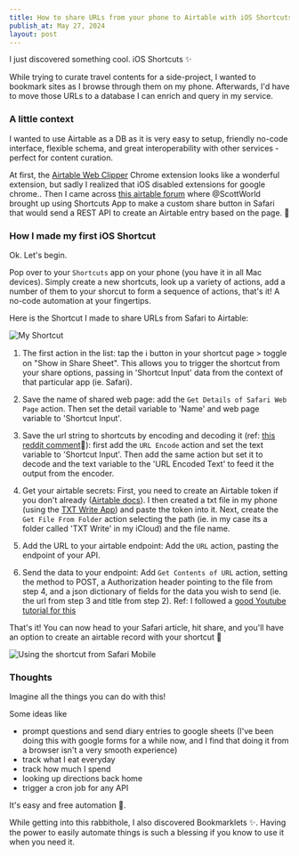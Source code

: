 ```yaml
---
title: How to share URLs from your phone to Airtable with iOS Shortcuts
publish_at: May 27, 2024
layout: post
---
```


I just discovered something cool. iOS Shortcuts ✨

While trying to curate travel contents for a side-project, I wanted to bookmark sites as I browse through them on my phone. Afterwards, I'd have to move those URLs to a database I can enrich and query in my service.

### A little context

I wanted to use Airtable as a DB as it is very easy to setup, friendly no-code interface, flexible schema, and great interoperability with other services - perfect for content curation.

At first, the [Airtable Web Clipper](https://chromewebstore.google.com/detail/airtable-web-clipper/fehcbmngdgagfalpnfphdhojfdcoblgc) Chrome extension looks like a wonderful extension, but sadly I realized that iOS disabled extensions for google chrome.. Then I came across [this airtable forum](https://community.airtable.com/t5/development-apis/how-to-share-to-airtable-on-mobile-ios/td-p/41700/highlight/true) where @ScottWorld brought up using Shortcuts App to make a custom share button in Safari that would send a REST API to create an Airtable entry based on the page. 🫶

### How I made my first iOS Shortcut

Ok. Let's begin.

Pop over to your `Shortcuts` app on your phone (you have it in all Mac devices). Simply create a new shortcuts, look up a variety of actions, add a number of them to your shorcut to form a sequence of actions, that's it! A no-code automation at your fingertips.

Here is the Shortcut I made to share URLs from Safari to Airtable:

![My Shortcut](how-to-share-urls-from-your-phone-to-airtable-with-ios-shortcuts/shortcut.png "=400x400")

1. The first action in the list: tap the ℹ️ button in your shortcut page > toggle on "Show in Share Sheet". This allows you to trigger the shortcut from your share options, passing in 'Shortcut Input' data from the context of that particular app (ie. Safari).

2. Save the name of shared web page: add the `Get Details of Safari Web Page` action. Then set the detail variable to 'Name' and web page variable to 'Shortcut Input'.

3. Save the url string to shortcuts by encoding and decoding it (ref: [this reddit comment](https://www.reddit.com/r/shortcuts/comments/17qy22m/comment/kf94nq6/?utm_source=share&utm_medium=web3x&utm_name=web3xcss&utm_term=1&utm_content=share_button)🌟): first add the `URL Encode` action and set the text variable to 'Shortcut Input'. Then add the same action but set it to decode and the text variable to the 'URL Encoded Text' to feed it the output from the encoder.

4. Get your airtable secrets: First, you need to create an Airtable token if you don't already ([Airtable docs](https://airtable.com/developers/web/guides/personal-access-tokens)). I then created a txt file in my phone (using the [TXT Write App](https://apps.apple.com/us/app/txt-write/id824420347)) and paste the token into it. Next, create the `Get File From Folder` action selecting the path (ie. in my case its a folder called 'TXT Write' in my iCloud) and the file name.

5. Add the URL to your airtable endpoint: Add the `URL` action, pasting the endpoint of your API.

6. Send the data to your endpoint: Add `Get Contents of URL` action, setting the method to POST, a Authorization header pointing to the file from step 4, and a json dictionary of fields for the data you wish to send (ie. the url from step 3 and title from step 2). Ref: I followed a [good Youtube tutorial for this](https://www.youtube.com/watch?v=ySpVqvzM_Ss)

That's it! You can now head to your Safari article, hit share, and you'll have an option to create an airtable record with your shortcut 🎉

![Using the shortcut from Safari Mobile](how-to-share-urls-from-your-phone-to-airtable-with-ios-shortcuts/share-from-phone.png "=400x400")

### Thoughts

Imagine all the things you can do with this!

Some ideas like
- prompt questions and send diary entries to google sheets (I've been doing this with google forms for a while now, and I find that doing it from a browser isn't a very smooth experience)
- track what I eat everyday
- track how much I spend
- looking up directions back home
- trigger a cron job for any API

It's easy and free automation 🕺.

While getting into this rabbithole, I also discovered Bookmarklets ✨. Having the power to easily automate things is such a blessing if you know to use it when you need it.
